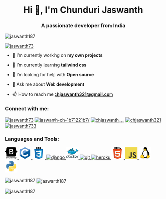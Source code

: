 <h1 align="center">Hi 👋, I'm Chunduri Jaswanth</h1>
<h3 align="center">A passionate developer from India</h3>

<p align="left"> <img src="https://komarev.com/ghpvc/?username=jaswanth187&label=Profile%20views&color=0e75b6&style=flat" alt="jaswanth187" /> </p>

<p align="left"> <a href="https://twitter.com/jaswanth73" target="blank"><img src="https://img.shields.io/twitter/follow/jaswanth73?logo=twitter&style=for-the-badge" alt="jaswanth73" /></a> </p>

- 🔭 I’m currently working on **my own projects**

- 🌱 I’m currently learning **tailwind css**

- 🤝 I’m looking for help with **Open source**

- 💬 Ask me about **Web development**

- 📫 How to reach me **chjaswanth321@gmail.com**

<h3 align="left">Connect with me:</h3>
<p align="left">
<a href="https://twitter.com/jaswanth73" target="blank"><img align="center" src="https://raw.githubusercontent.com/rahuldkjain/github-profile-readme-generator/master/src/images/icons/Social/twitter.svg" alt="jaswanth73" height="30" width="40" /></a>
<a href="https://linkedin.com/in/jaswanth-ch-1b71221b7/" target="blank"><img align="center" src="https://raw.githubusercontent.com/rahuldkjain/github-profile-readme-generator/master/src/images/icons/Social/linked-in-alt.svg" alt="jaswanth-ch-1b71221b7/" height="30" width="40" /></a>
<a href="https://instagram.com/chjaswanth_._" target="blank"><img align="center" src="https://raw.githubusercontent.com/rahuldkjain/github-profile-readme-generator/master/src/images/icons/Social/instagram.svg" alt="chjaswanth_._" height="30" width="40" /></a>
<a href="https://www.hackerrank.com/chjaswanth321" target="blank"><img align="center" src="https://raw.githubusercontent.com/rahuldkjain/github-profile-readme-generator/master/src/images/icons/Social/hackerrank.svg" alt="chjaswanth321" height="30" width="40" /></a>
<a href="https://www.leetcode.com/jaswanth733" target="blank"><img align="center" src="https://raw.githubusercontent.com/rahuldkjain/github-profile-readme-generator/master/src/images/icons/Social/leet-code.svg" alt="jaswanth733" height="30" width="40" /></a>
</p>

<h3 align="left">Languages and Tools:</h3>
<p align="left"> <a href="https://getbootstrap.com" target="_blank" rel="noreferrer"> <img src="https://raw.githubusercontent.com/devicons/devicon/master/icons/bootstrap/bootstrap-plain-wordmark.svg" alt="bootstrap" width="40" height="40"/> </a> <a href="https://www.cprogramming.com/" target="_blank" rel="noreferrer"> <img src="https://raw.githubusercontent.com/devicons/devicon/master/icons/c/c-original.svg" alt="c" width="40" height="40"/> </a> <a href="https://www.w3schools.com/css/" target="_blank" rel="noreferrer"> <img src="https://raw.githubusercontent.com/devicons/devicon/master/icons/css3/css3-original-wordmark.svg" alt="css3" width="40" height="40"/> </a> <a href="https://www.djangoproject.com/" target="_blank" rel="noreferrer"> <img src="https://cdn.worldvectorlogo.com/logos/django.svg" alt="django" width="40" height="40"/> </a> <a href="https://www.docker.com/" target="_blank" rel="noreferrer"> <img src="https://raw.githubusercontent.com/devicons/devicon/master/icons/docker/docker-original-wordmark.svg" alt="docker" width="40" height="40"/> </a> <a href="https://git-scm.com/" target="_blank" rel="noreferrer"> <img src="https://www.vectorlogo.zone/logos/git-scm/git-scm-icon.svg" alt="git" width="40" height="40"/> </a> <a href="https://heroku.com" target="_blank" rel="noreferrer"> <img src="https://www.vectorlogo.zone/logos/heroku/heroku-icon.svg" alt="heroku" width="40" height="40"/> </a> <a href="https://www.w3.org/html/" target="_blank" rel="noreferrer"> <img src="https://raw.githubusercontent.com/devicons/devicon/master/icons/html5/html5-original-wordmark.svg" alt="html5" width="40" height="40"/> </a> <a href="https://developer.mozilla.org/en-US/docs/Web/JavaScript" target="_blank" rel="noreferrer"> <img src="https://raw.githubusercontent.com/devicons/devicon/master/icons/javascript/javascript-original.svg" alt="javascript" width="40" height="40"/> </a> <a href="https://www.linux.org/" target="_blank" rel="noreferrer"> <img src="https://raw.githubusercontent.com/devicons/devicon/master/icons/linux/linux-original.svg" alt="linux" width="40" height="40"/> </a> <a href="https://www.python.org" target="_blank" rel="noreferrer"> <img src="https://raw.githubusercontent.com/devicons/devicon/master/icons/python/python-original.svg" alt="python" width="40" height="40"/> </a> </p>

<p><img align="left" src="https://github-readme-stats.vercel.app/api/top-langs?username=jaswanth187&show_icons=true&locale=en&layout=compact" alt="jaswanth187" /></p>

<p>&nbsp;<img align="center" src="https://github-readme-stats.vercel.app/api?username=jaswanth187&show_icons=true&locale=en" alt="jaswanth187" /></p>

<p><img align="center" src="https://github-readme-streak-stats.herokuapp.com/?user=jaswanth187&" alt="jaswanth187" /></p>
